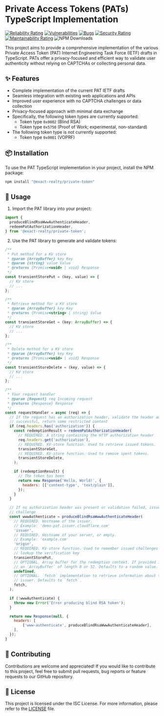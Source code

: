 # Private Access Tokens (PATs) TypeScript Implementation

 [![Reliability Rating](https://sonarcloud.io/api/project_badges/measure?project=Exact-Realty_ts-privacypass&metric=reliability_rating)](https://sonarcloud.io/summary/new_code?id=Exact-Realty_ts-privacypass)
 [![Vulnerabilities](https://sonarcloud.io/api/project_badges/measure?project=Exact-Realty_ts-privacypass&metric=vulnerabilities)](https://sonarcloud.io/summary/new_code?id=Exact-Realty_ts-privacypass)
 [![Bugs](https://sonarcloud.io/api/project_badges/measure?project=Exact-Realty_ts-privacypass&metric=bugs)](https://sonarcloud.io/summary/new_code?id=Exact-Realty_ts-privacypass)
 [![Security Rating](https://sonarcloud.io/api/project_badges/measure?project=Exact-Realty_ts-privacypass&metric=security_rating)](https://sonarcloud.io/summary/new_code?id=Exact-Realty_ts-privacypass)
 [![Maintainability Rating](https://sonarcloud.io/api/project_badges/measure?project=Exact-Realty_ts-privacypass&metric=sqale_rating)](https://sonarcloud.io/summary/new_code?id=Exact-Realty_ts-privacypass)
 ![NPM Downloads](https://img.shields.io/npm/dw/@exact-realty/privacypass?style=flat-square)

This project aims to provide a comprehensive implementation of the various
Private Access Token (PAT) Internet Engineering Task Force (IETF) drafts in
TypeScript. PATs offer a privacy-focused and efficient way to validate user
authenticity without relying on CAPTCHAs or collecting personal data.

## ✨ Features

- Complete implementation of the current PAT IETF drafts
- Seamless integration with existing web applications and APIs
- Improved user experience with no CAPTCHA challenges or data collection
- Privacy-focused approach with minimal data exchange
- Specifically, the following token types are currently supported:
  * Token type `0x0002` (Blind RSA)
  * Token type `0x5750` (Proof of Work; experimental, non-standard)
- The following token type is not currently supported:
  * Token type `0x0001` (VOPRF)

## 📦 Installation

To use the PAT TypeScript implementation in your project, install the NPM
package:

```sh
npm install "@exact-realty/private-token"
```

## 🚀 Usage

1. Import the PAT library into your project:

```js
import {
  produceBlindRsaWwwAuthenticateHeader,
  redeemPatAuthorizationHeader,
} from '@exact-realty/private-token';
```

2. Use the PAT library to generate and validate tokens:

```js
/**
 * Put method for a KV store
 * @param {ArrayBuffer} key Key
 * @param {string} value Value
 * @returns {Promise<void> | void} Response
 */
const transientStorePut = (key, value) => {
  // KV store
  // ...
};

/**
 * Retrieve method for a KV store
 * @param {ArrayBuffer} key Key
 * @returns {Promise<string> | string} Value
 */
const transientStoreGet = (key: ArrayBuffer) => {
  // KV store
  // ...
};

/**
 * Delete method for a KV store
 * @param {ArrayBuffer} key Key
 * @returns {Promise<void> | void} Response
 */
const transientStoreDelete = (key, value) => {
  // KV store
  // ...
};

/**
 * Your request handler
 * @param {Request} req Incoming request
 * @returns {Response} Response
 */
const requestHandler = async (req) => {
  // If the request has an authorization header, validate the header and, if
  // successful, return some restricted content
  if (req.headers.has('authorization')) {
    const redemptionResult = redeemPatAuthorizationHeader(
      // REQUIRED. A string containing the HTTP authorization header
      req.headers.get('authorization'),
      // REQUIRED. KV-store function. Used to retrieve issued tokens.
      transientStoreGet,
      // REQUIRED. KV-store function. Used to remove spent tokens.
      transientStoreDelete,
    );

    if (redemptionResult) {
      // The token has been 
      return new Response('Hello, World!', {
        headers: [['content-type', 'text/plain']],
      });
    }
  }

  // If no authorization header was present or validation failed, issue a
  // challenge
  const wwwAuthenticate = produceBlindRsaWwwAuthenticateHeader(
    // REQUIRED. Hostname of the issuer.
    // Example: 'demo-pat.issuer.cloudflare.com'
    'issuer',
    // REQUIRED. Hostname of your server, or empty.
    // Example: 'example.com'
    'origin',
    // REQUIRED. KV-store function. Used to remember issued challenges and
    // lookup the verification key
    transientStorePut,
    // OPTIONAL. Array buffer for the redemption context. If provided it must be
    // an `ArrayBuffer` of length 0 or 32. Defaults to a random value.
    undefined,
    // OPTIONAL. `fetch` implementation to retrieve information about the
    // issuer. Defaults to `fetch`.
    fetch,
  );

  if (!wwwAuthenticate) {
    throw new Error('Error producing blind RSA token');
  }

  return new Response(null, {
    headers: [
        ['www-authenticate', produceBlindRsaWwwAuthenticateHeader],
    ],
  });
}
```

## 🤝 Contributing

Contributions are welcome and appreciated! If you would like to contribute to
this project, feel free to submit pull requests, bug reports or feature requests
to our GitHub repository.

## 📄 License

This project is licensed under the ISC License. For more information, please
refer to the [LICENSE](LICENSE) file.